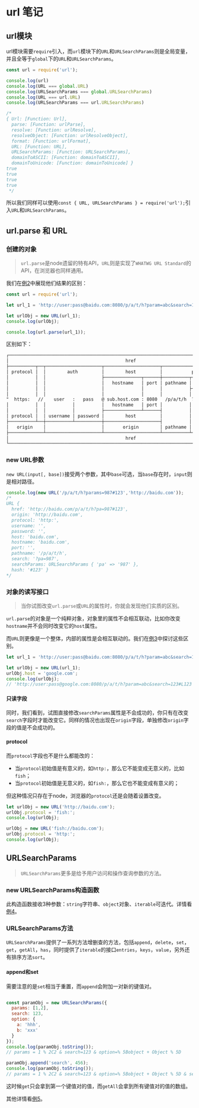 # url 笔记

## url模块

url模块需要`require`引入，而`url`模块下的`URL`和`URLSearchParams`则是全局变量，并且全等于`global`下的`URL`和`URLSearchParams`。

```javascript
const url = require('url');

console.log(url)
console.log(URL === global.URL)
console.log(URLSearchParams === global.URLSearchParams)
console.log(URL === url.URL)
console.log(URLSearchParams === url.URLSearchParams)

/*
{ Url: [Function: Url],
  parse: [Function: urlParse],
  resolve: [Function: urlResolve],
  resolveObject: [Function: urlResolveObject],
  format: [Function: urlFormat],
  URL: [Function: URL],
  URLSearchParams: [Function: URLSearchParams],
  domainToASCII: [Function: domainToASCII],
  domainToUnicode: [Function: domainToUnicode] }
true
true
true
true
 */
```

所以我们同样可以使用`const { URL, URLSearchParams } = require('url');`引入`URL`和`URLSearchParams`。

## url.parse 和 URL

### 创建的对象

> `url.parse`是node遗留的特有API，`URL`则是实现了`WHATWG URL Standard`的API，在浏览器也同样通用。

我们在[例2](./example_2.js)中展现他们结果的区别：

```javascript
const url = require('url');

let url_1 = 'http://user:pass@baidu.com:8080/p/a/t/h?param=abc&search=123#L123';

let urlObj = new URL(url_1);
console.log(urlObj);

console.log(url.parse(url_1));
```

区别如下：

```txt
┌─────────────────────────────────────────────────────────────────────────────────────────────┐
│                                            href                                             │
├──────────┬──┬─────────────────────┬─────────────────────┬───────────────────────────┬───────┤
│ protocol │  │        auth         │        host         │           path            │ hash  │
│          │  │                     ├──────────────┬──────┼──────────┬────────────────┤       │
│          │  │                     │   hostname   │ port │ pathname │     search     │       │
│          │  │                     │              │      │          ├─┬──────────────┤       │
│          │  │                     │              │      │          │ │    query     │       │
"  https:   //    user   :   pass   @ sub.host.com : 8080   /p/a/t/h  ?  query=string   #hash "
│          │  │          │          │   hostname   │ port │          │                │       │
│          │  │          │          ├──────────────┴──────┤          │                │       │
│ protocol │  │ username │ password │        host         │          │                │       │
├──────────┴──┼──────────┴──────────┼─────────────────────┤          │                │       │
│   origin    │                     │       origin        │ pathname │     search     │ hash  │
├─────────────┴─────────────────────┴─────────────────────┴──────────┴────────────────┴───────┤
│                                            href                                             │
└─────────────────────────────────────────────────────────────────────────────────────────────┘
```

### new URL参数

`new URL(input[, base])`接受两个参数，其中`base`可选，当`base`存在时，`input`则是相对路径。

```javascript
console.log(new URL('/p/a/t/h?params=987#123','http://baidu.com'));
/*
URL {
  href: 'http://baidu.com/p/a/t/h?pa=987#123',
  origin: 'http://baidu.com',
  protocol: 'http:',
  username: '',
  password: '',
  host: 'baidu.com',
  hostname: 'baidu.com',
  port: '',
  pathname: '/p/a/t/h',
  search: '?pa=987',
  searchParams: URLSearchParams { 'pa' => '987' },
  hash: '#123' }
*/
```

### 对象的读写接口

> 当你试图改变`url.parse`或`URL`的属性时，你就会发现他们实质的区别。

`url.parse`的对象是一个纯粹对象，对象里的属性不会相互联动，比如你改变`hostname`并不会同时改变它的`host`属性。

而`URL`则更像是一个整体，内部的属性是会相互联动的。我们在[例3](./example_3.js)中探讨这些区别。

```javascript
let url_1 = 'http://user:pass@baidu.com:8080/p/a/t/h?param=abc&search=123#L123';

let urlObj = new URL(url_1);
urlObj.host = 'google.com';
console.log(urlObj);
// 'http://user:pass@google.com:8080/p/a/t/h?param=abc&search=123#L123'
```

#### 只读字段

同时，我们看到，试图直接修改`searchParams`属性是不会成功的，你只有在改变`search`字段时才能改变它。同样的情况也出现在`origin`字段，单独修改`origin`字段的值是不会成功的。

#### protocol

而`protocol`字段也不是什么都能改的：
- 当`protocol`初始值是有意义的，如`http:`，那么它不能变成无意义的，比如`fish`；
- 当`protocol`初始值是无意义的，如`fish:`，那么它也不能变成有意义的；

但这种情况只存在于node，浏览器的`protocol`还是会随着设置改变。

```javascript
let urlObj = new URL('http://baidu.com');
urlObj.protocol = 'fish:';
console.log(urlObj);

urlObj = new URL('fish://baidu.com');
urlObj.protocol = 'http:';
console.log(urlObj);
```

## URLSearchParams

> `URLSearchParams`更多是给予用户访问和操作查询参数的方法。

### new URLSearchParams构造函数

此构造函数接收3种参数：`string`字符串、`object`对象、`iterable`可迭代。详情看[例4](./example_4.js)。

### URLSearchParams方法

`URLSearchParams`提供了一系列方法增删查的方法，包括`append`，`delete`，`set`，`get`，`getAll`，`has`，同时提供了`iterable`的接口`entries`，`keys`，`value`，另外还有排序方法`sort`。

#### append和set

需要注意的是`set`相当于重置，而`append`会附加一对新的键值对。

```javascript

const paramObj = new URLSearchParams({
  params: [1,2],
  search: 123,
  option: {
    a: 'hhh',
    b: 'xxx'
  }
});
console.log(paramObj.toString());
// params = 1 % 2C2 & search=123 & option=% 5Bobject + Object % 5D

paramObj.append('search', 456);
console.log(paramObj.toString());
// params = 1 % 2C2 & search=123 & option=% 5Bobject + Object % 5D & search=456
```

这时候`get`只会拿到第一个键值对的值，而`getAll`会拿到所有键值对的值的数组。

其他详情看[例5](./example_5.js)。